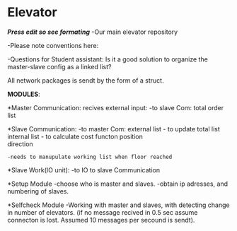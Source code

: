 Elevator
========
***Press edit so see formating***
-Our main elevator repository

-Please note conventions here:


-Questions for Student assistant:
	Is it a good solution to organize the master-slave config as a linked list?

All network packages is sendt by the form of a struct.
	


**MODULES**:

*Master Communication:
	recives external input:
	-to slave Com:
		total order list

*Slave Communication:
	-to master Com:
		external list	- to update total list
		internal list 	- to calculate cost functon
		position 		
		direction

	-needs to manupulate working list when floor reached

*Slave Work(IO unit):
	-to IO to slave Communication

*Setup Module
	-choose who is master and slaves.
	-obtain ip adresses, and numbering of slaves.

*Selfcheck Module
	-Working with master and slaves, with detecting change in number of elevators.
	(if no message recived in 0.5 sec assume connecton is lost. Assumed 10 messages per secound is sendt).

